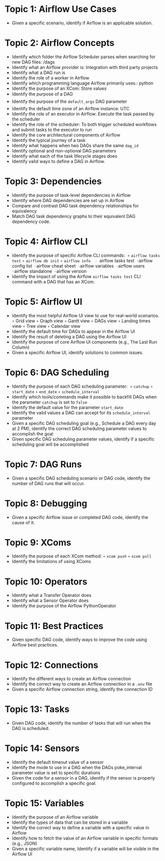 # Topic 1: Airflow Use Cases 
- Given a specific scenario, identify if Airflow is an applicable solution. 
# Topic 2: Airflow Concepts 
- Identify which folder the Airflow Scheduler parses when searching for new DAG files: /dags
- Identify what an Airflow provider is: Integration with third party projects
- Identify what a DAG run is
- Identify the role of a worker in Airflow
- Identify which programming language Airflow primarily uses.: python
- Identify the purpose of an XCom: Store values 
- Identify the purpose of a DAG 
- Identify the purpose of the `default_args` DAG parameter 
- Identify the default time zone of an Airflow instance: UTC
- Identify the role of an executor in Airflow: Execute the task passed by the scheduler
- Identify the role of the scheduler: To both trigger scheduled workflows and submit tasks to the executor to run
- Identify the core architectural components of Airflow
- Identify the typical journey of a task
- Identify what happens when two DAGs share the same `dag_id`
- Identify optional and non-optional DAG parameters
- Identify what each of the task lifecycle stages does
- Identify valid ways to define a DAG in Airflow. 
# Topic 3: Dependencies
- Identify the purpose of task-level dependencies in Airflow
- Identify where DAG dependencies are set up in Airflow
- Compare and contrast DAG task dependency relationships for equivalency
- Match DAG task dependency graphs to their equivalent DAG dependency code. 
# Topic 4: Airflow CLI 
- Identify the purpose of specific Airflow CLI commands: 
	◦ `airflow tasks test` 
	◦ `airflow db init` 
	◦ `airflow info 
	◦ `airflow tasks test` 
	◦ `airflow config list` 
	◦ `airflow cheat sheet` 
	◦ `airflow variables` 
	◦ `airflow users` 
	◦ `airflow standalone` 
	◦ `airflow version 
-  Identify the impact of using the Airflow `airflow tasks test` CLI command with a DAG that has an XCom.  
# Topic 5: Airflow UI 
-  Identify the most helpful Airflow UI view to use for real-world scenarios. 
	◦ Grid view 
	◦ Graph view 
	◦ Gantt view 
	◦ DAGs view 
	◦ Landing times view 
	◦ Tree view 
	◦ Calendar view 
- Identify the default time for DAGs to appear in the Airflow UI 
- Identify the result of deleting a DAG using the Airflow UI
- Identify the purpose of core Airflow UI components (e.g., The Last Run Column)
- Given a specific Airflow UI, identify solutions to common issues.
# Topic 6: DAG Scheduling 
- Identify the purpose of each DAG scheduling parameter:  
	◦ `catchup` 
	◦ `start_date` 
	◦ `end_date` 
	◦ `schedule_interval` 
- Identify which tools/commands make it possible to backfill DAGs when the parameter `catchup` is set to `false`
- Identify the default value for the parameter `start_date`
- Identify the valid values a DAG can accept for its `schedule_interval` parameter
- Given a specific DAG scheduling goal (e.g., Schedule a DAG every day at 2 PM), identify the correct DAG scheduling parameter values to accomplish the goal
- Given specific DAG scheduling parameter values, identify if a specific scheduling goal will be accomplished

# Topic 7: DAG Runs 
 - Given a specific DAG scheduling scenario or DAG code, identify the number of DAG runs that will occur. 
# Topic 8: Debugging 
- Given a specific Airflow issue or completed DAG code, identify the cause of it. 
# Topic 9: XComs 
- Identify the purpose of each XCom method: 
	◦ `xcom push` 
	◦ `xcom pull` 
- Identify the limitations of using XComs

# Topic 10: Operators 
 - Identify what a Transfer Operator does
 - Identify what a Sensor Operator does 
 - Identify the purpose of the Airflow PythonOperator 
# Topic 11: Best Practices 
 - Given specific DAG code, identify ways to improve the code using Airflow best practices. 
# Topic 12: Connections 
- Identify the different ways to create an Airflow connection 
- Identify the correct way to create an Airflow connection in a `.env` file 
- Given a specific Airflow connection string, identify the connection ID 
# Topic 13: Tasks 
- Given DAG code, identify the number of tasks that will run when the DAG is scheduled. 
# Topic 14: Sensors 
- Identify the default timeout value of a sensor
- Identify the mode to use in a DAG when the DAGs poke_interval parameter value is set to specific durations 
- Given the code for a sensor in a DAG, identify if the sensor is properly configured to accomplish a specific goal. 
# Topic 15: Variables 
- Identify the purpose of an Airflow variable
- Identify the types of data that can be stored in a variable 
- Identify the correct way to define a variable with a specific value in Airflow 
- Identify how to fetch the value of an Airflow variable in specific formats (e.g., JSON)
- Given a specific variable name, Identify if a variable will be visible in the Airflow UI